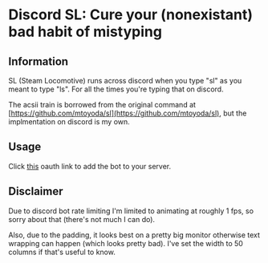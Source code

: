 # Discord SL: Cure your (nonexistant) bad habit of mistyping

## Information
SL (Steam Locomotive) runs across discord when you type "sl" as you meant to type "ls". For all the times you're typing that on discord.

The acsii train is borrowed from the original command at [https://github.com/mtoyoda/sl](https://github.com/mtoyoda/sl), but the implmentation on discord is my own.

## Usage
Click [this](https://discord.com/api/oauth2/authorize?client_id=711374632699297844&permissions=2048&scope=bot) oauth link to add the bot to your server.

## Disclaimer
Due to discord bot rate limiting I'm limited to animating at roughly 1 fps, so sorry about that (there's not much I can do).

Also, due to the padding, it looks best on a pretty big monitor otherwise text wrapping can happen (which looks pretty bad). I've set the width to 50 columns if that's useful to know.
